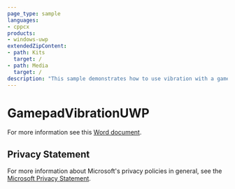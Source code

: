 ```yaml
---
page_type: sample
languages:
- cppcx
products:
- windows-uwp
extendedZipContent:
- path: Kits
  target: /
- path: Media
  target: /
description: "This sample demonstrates how to use vibration with a gamepad in a Universal Windows Platform (UWP) app."
---
```


# GamepadVibrationUWP

For more information see this [Word document](https://github.com/microsoft/Xbox-ATG-Samples/blob/master/UWPSamples/System/GamepadVibrationUWP/Readme.docx).

## Privacy Statement

For more information about Microsoft's privacy policies in general, see the [Microsoft Privacy Statement](https://privacy.microsoft.com/privacystatement/).
